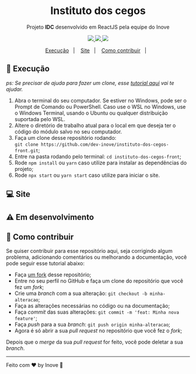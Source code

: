 <h1 align="center">Instituto dos cegos</h1>
<p align="center">Projeto <strong>IDC</strong> desenvolvido em ReactJS pela equipe do Inove</p>
<p align="center">
  <a aria-label="Inove" href="https://github.com/dev-inove">
    <img src="https://img.shields.io/badge/Inove-2022-informational"></img>
  </a>
  <a aria-label="ReactJS" href="">
    <img src="https://img.shields.io/badge/ReactJS-17.0.2-informational"></img>
  </a>
  <a aria-label="TypeScript" href="">
    <img src="https://img.shields.io/badge/typescript-4.3.5-informational"></img>
  </a>
</p>

<p align="center">
  <a href="#-execução">Execução</a>&nbsp;&nbsp;&nbsp;|&nbsp;&nbsp;&nbsp;
  <a href="#-site">Site</a>&nbsp;&nbsp;&nbsp;|&nbsp;&nbsp;&nbsp;
  <a href="#-como-contribuir">Como contribuir</a>&nbsp;&nbsp;&nbsp;|&nbsp;&nbsp;&nbsp;
</p>

## 🚀 Execução

_ps: Se precisar de ajuda para fazer um clone, esse [tutorial aqui](https://help.github.com/pt/github/creating-cloning-and-archiving-repositories/cloning-a-repository) vai te ajudar._

1. Abra o terminal do seu computador. Se estiver no Windows, pode ser o Prompt de Comando ou PowerShell. Caso use o WSL no Windows, use o Windows Terminal, usando o Ubuntu ou qualquer distribuição suportada pelo WSL.
2. Altere o diretório de trabalho atual para o local em que deseja ter o código do módulo salvo no seu computador.
3. Faça um clone desse repositório rodando: <br> `git clone https://github.com/dev-inove/instituto-dos-cegos-front.git`;
4. Entre na pasta rodando pelo terminal: `cd instituto-dos-cegos-front`;
5. Rode `npm install` ou `yarn` caso utilize para instalar as dependências do projeto;
6. Rode `npx start` ou `yarn start` caso utilize para iniciar o site.

## 💻 Site

## ⚠️ Em desenvolvimento

## 🤔 Como contribuir

Se quiser contribuir para esse repositório aqui, seja corrigindo algum problema, adicionando comentários ou melhorando a documentação, você pode seguir esse tutorial abaixo:

- Faça [um fork](https://help.github.com/pt/github/getting-started-with-github/fork-a-repo) desse repositório;
- Entre no seu perfil no GitHub e faça um clone do repositório que você fez um _fork_;
- Crie uma _branch_ com a sua alteração: `git checkout -b minha-alteracao`;
- Faça as alterações necessárias no código ou na documentação;
- Faça _commit_ das suas alterações: `git commit -m 'feat: Minha nova feature'`;
- Faça _push_ para a sua _branch_: `git push origin minha-alteracao`;
- Agora é só abrir a sua _pull request_ no repositório que você fez o _fork_;

Depois que o _merge_ da sua _pull request_ for feito, você pode deletar a sua _branch_.

---

Feito com ♥ by Inove :wave:
